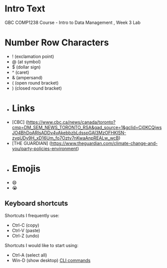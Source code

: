 # Intro Text
GBC COMP1238 Course - Intro to Data Management
, Week 3 Lab

# Number Row Characters
- ! (exclamation point)
- @ (at symbol)
- $ (dollar sign)
- ^ (caret)
- & (ampersand)
- ( (open round bracket)
- ) (closed round bracket)
- # Links
- [CBC] (https://www.cbc.ca/news/canada/toronto?cmp=DM_SEM_NEWS_TORONTO_RSA&gad_source=1&gclid=Cj0KCQjwsJO4BhDoARIsADDv4vAkebbzbLdsspGAI3MzOFHKlSN-zvqUDy9H_xD16Um_fo7Oztv7nKwaAnpREALw_wcB)
- [THE GUARDIAN] (https://www.theguardian.com/climate-change-and-you/party-policies-environment)
- # Emojis
- :smile:
- :sob:
## Keyboard shortcuts
Shortcuts I frequently use: 
- Ctrl-C (copy)
- Ctrl-V (paste)
- Ctrl-Z (undo)

Shortcuts I would like to start using: 
- Ctrl-A (select all)
- Win-D (show desktop)
[CLI commands](cli.md)